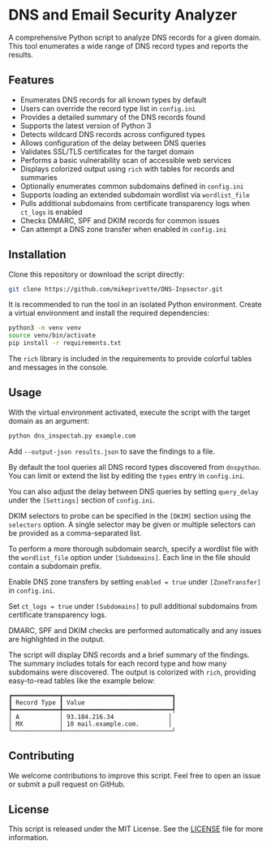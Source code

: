 # DNS and Email Security Analyzer

A comprehensive Python script to analyze DNS records for a given domain. This tool enumerates a wide range of DNS record types and reports the results.

## Features

- Enumerates DNS records for all known types by default
- Users can override the record type list in `config.ini`
- Provides a detailed summary of the DNS records found
- Supports the latest version of Python 3
- Detects wildcard DNS records across configured types
- Allows configuration of the delay between DNS queries
- Validates SSL/TLS certificates for the target domain
- Performs a basic vulnerability scan of accessible web services
- Displays colorized output using `rich` with tables for records and summaries
- Optionally enumerates common subdomains defined in `config.ini`
- Supports loading an extended subdomain wordlist via `wordlist_file`
- Pulls additional subdomains from certificate transparency logs when `ct_logs` is enabled
- Checks DMARC, SPF and DKIM records for common issues
- Can attempt a DNS zone transfer when enabled in `config.ini`

## Installation

Clone this repository or download the script directly:

```bash
git clone https://github.com/mikeprivette/DNS-Inpsector.git
```

It is recommended to run the tool in an isolated Python environment. Create a
virtual environment and install the required dependencies:

```bash
python3 -m venv venv
source venv/bin/activate
pip install -r requirements.txt
```
The `rich` library is included in the requirements to provide colorful tables
and messages in the console.

## Usage

With the virtual environment activated, execute the script with the target domain as an argument:

```bash
python dns_inspectah.py example.com
```

Add `--output-json results.json` to save the findings to a file.

By default the tool queries all DNS record types discovered from `dnspython`.
You can limit or extend the list by editing the `types` entry in `config.ini`.

You can also adjust the delay between DNS queries by setting `query_delay` under
the `[Settings]` section of `config.ini`.

DKIM selectors to probe can be specified in the `[DKIM]` section using the
`selectors` option. A single selector may be given or multiple selectors can be
provided as a comma-separated list.

To perform a more thorough subdomain search, specify a wordlist file with the
`wordlist_file` option under `[Subdomains]`. Each line in the file should
contain a subdomain prefix.

Enable DNS zone transfers by setting `enabled = true` under `[ZoneTransfer]` in
`config.ini`.

Set `ct_logs = true` under `[Subdomains]` to pull additional subdomains from
certificate transparency logs.

DMARC, SPF and DKIM checks are performed automatically and any issues are
highlighted in the output.

The script will display DNS records and a brief summary of the findings.
The summary includes totals for each record type and how many subdomains were discovered.
The output is colorized with `rich`, providing easy-to-read tables like the example below:

```text
┏━━━━━━━━━━━━━┳━━━━━━━━━━━━━━━━━━━━━━━━━━━━━━┓
┃ Record Type ┃ Value                        ┃
┡━━━━━━━━━━━━━╇━━━━━━━━━━━━━━━━━━━━━━━━━━━━━━┩
│ A           │ 93.184.216.34               │
│ MX          │ 10 mail.example.com.        │
└─────────────┴──────────────────────────────┘
```

## Contributing

We welcome contributions to improve this script. Feel free to open an issue or submit a pull request on GitHub.

## License

This script is released under the MIT License. See the [LICENSE](LICENSE) file for more information.
